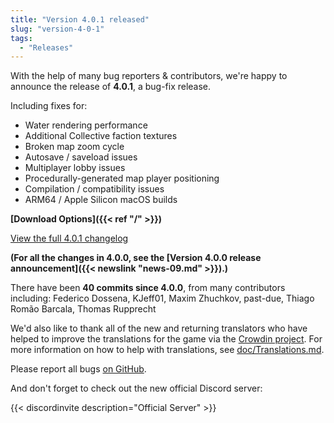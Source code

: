 ```yaml
---
title: "Version 4.0.1 released"
slug: "version-4-0-1"
tags:
  - "Releases"
---
```


With the help of many bug reporters & contributors, we're happy to announce the release of **4.0.1**, a bug-fix release.

Including fixes for:
- Water rendering performance
- Additional Collective faction textures
- Broken map zoom cycle
- Autosave / saveload issues
- Multiplayer lobby issues
- Procedurally-generated map player positioning
- Compilation / compatibility issues
- ARM64 / Apple Silicon macOS builds

**[Download Options]({{< ref "/" >}})**

[View the full 4.0.1 changelog](https://github.com/Warzone2100/warzone2100/raw/4.0.1/ChangeLog)

**(For all the changes in 4.0.0, see the [Version 4.0.0 release announcement]({{< newslink "news-09.md" >}}).)**

There have been **40 commits since 4.0.0**, from many contributors including: Federico Dossena, KJeff01, Maxim Zhuchkov, past-due, Thiago Romão Barcala, Thomas Rupprecht

We'd also like to thank all of the new and returning translators who have helped to improve the translations for the game via the [Crowdin project](https://crowdin.com/project/warzone2100). For more information on how to help with translations, see [doc/Translations.md](https://github.com/Warzone2100/warzone2100/blob/master/doc/Translations.md#how-do-i-help-translate).

Please report all bugs [on GitHub](https://github.com/Warzone2100/warzone2100/issues).

And don't forget to check out the new official Discord server:

{{< discordinvite description="Official Server" >}}
